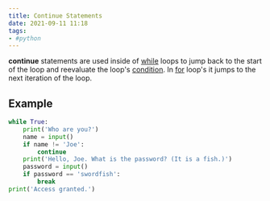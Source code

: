 ```yaml
---
title: Continue Statements
date: 2021-09-11 11:18
tags:
- #python
---
```


**continue** statements are used inside of
[while](20210911083636-while-loop-statements.md) loops to jump back to the start of
the loop and reevaluate the loop's [condition](20210911072918-conditions.md). In 
[for](20210911121753-for-loops.md) loop's it jumps to the next iteration of the
loop.

## Example

```python
while True:
    print('Who are you?')
    name = input()
    if name != 'Joe':
        continue
    print('Hello, Joe. What is the password? (It is a fish.)')
    password = input()
    if password == 'swordfish':
        break
print('Access granted.')
```
